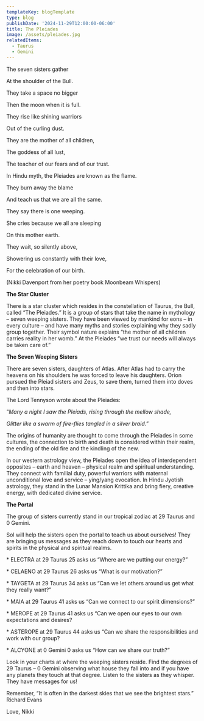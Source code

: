 ```yaml
---
templateKey: blogTemplate
type: blog
publishDate: '2024-11-29T12:00:00-06:00'
title: The Pleiades
image: /assets/pleiades.jpg
relatedItems:
  - Taurus
  - Gemini
---
```

The seven sisters gather

At the shoulder of the Bull.

They take a space no bigger

Then the moon when it is full.

They rise like shining warriors

Out of the curling dust.

They are the mother of all children,

The goddess of all lust,

The teacher of our fears and of our trust.

In Hindu myth, the Pleiades are known as the flame.

They burn away the blame

And teach us that we are all the same.

They say there is one weeping.

She cries because we all are sleeping

On this mother earth.

They wait, so silently above,

Showering us constantly with their love,

For the celebration of our birth.

(Nikki Davenport from her poetry book Moonbeam Whispers)

**The Star Cluster**

There is a star cluster which resides in the constellation of Taurus, the Bull, called “The Pleiades.” It is a group of stars that take the name in mythology – seven weeping sisters. They have been viewed by mankind for eons – in every culture – and have many myths and stories explaining why they sadly group together. Their symbol nature explains “the mother of all children carries reality in her womb.” At the Pleiades “we trust our needs will always be taken care of.”

**The Seven Weeping Sisters**

There are seven sisters, daughters of Atlas. After Atlas had to carry the heavens on his shoulders he was forced to leave his daughters. Orion pursued the Pleiad sisters and Zeus, to save them, turned them into doves and then into stars.

The Lord Tennyson wrote about the Pleiades:

“_Many a night I saw the Pleiads, rising through the mellow shade,_ 

_Glitter like a swarm of fire-flies tangled in a silver braid._” 

The origins of humanity are thought to come through the Pleiades in some cultures, the connection to birth and death is considered within their realm, the ending of the old fire and the kindling of the new.

In our western astrology view, the Pleiades open the idea of interdependent opposites – earth and heaven – physical realm and spiritual understanding. They connect with familial duty, powerful warriors with maternal unconditional love and service – ying/yang evocation. In Hindu Jyotish astrology, they stand in the Lunar Mansion Krittika and bring fiery, creative energy, with dedicated divine service.

**The Portal**

The group of sisters currently stand in our tropical zodiac at 29 Taurus and 0 Gemini.

Sol will help the sisters open the portal to teach us about ourselves! They are bringing us messages as they reach down to touch our hearts and spirits in the physical and spiritual realms.

\* ELECTRA at 29 Taurus 25 asks us “Where are we putting our energy?”

\* CELAENO at 29 Taurus 26 asks us “What is our motivation?”

\* TAYGETA at 29 Taurus 34 asks us “Can we let others around us get what they really want?”

\* MAIA at 29 Taurus 41 asks us “Can we connect to our spirit dimensions?”

\* MEROPE at 29 Taurus 41 asks us “Can we open our eyes to our own expectations and desires?

\* ASTEROPE at 29 Taurus 44 asks us “Can we share the responsibilities and work with our group?

\* ALCYONE at 0 Gemini 0 asks us “How can we share our truth?”

Look in your charts at where the weeping sisters reside. Find the degrees of 29 Taurus – 0 Gemini observing what house they fall into and if you have any planets they touch at that degree. Listen to the sisters as they whisper. They have messages for us!

Remember, “It is often in the darkest skies that we see the brightest stars.” Richard Evans

Love, Nikki
